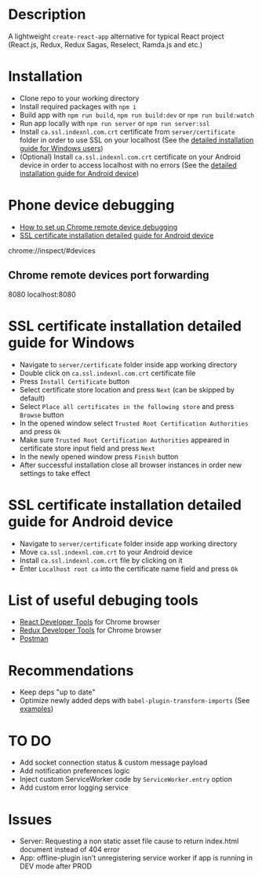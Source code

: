 # Description
A lightweight `create-react-app` alternative for typical React project (React.js, Redux, Redux Sagas, Reselect, Ramda.js and etc.)

# Installation
- Clone repo to your working directory
- Install required packages with `npm i`
- Build app with `npm run build`, `npm run build:dev` or `npm run build:watch`
- Run app locally with `npm run server` or `npm run server:ssl`
- Install `ca.ssl.indexnl.com.crt` certificate from `server/certificate` folder in order to use SSL on your localhost (See the [detailed installation guide for Windows users](#ssl-certificate-installation-detailed-guide-for-windows))
- (Optional) Install `ca.ssl.indexnl.com.crt` certificate on your Android device in order to access localhost with no errors (See the [detailed installation guide for Android device](#ssl-certificate-installation-detailed-guide-for-android-device))

# Phone device debugging
- [How to set up Chrome remote device debugging](https://developers.google.com/web/tools/chrome-devtools/remote-debugging/local-server)
- [SSL certificate installation detailed guide for Android device](https://michielsioen.be/2019-11-23-the-pwa-experiment-pt2-debugging/)

chrome://inspect/#devices
## Chrome remote devices port forwarding
8080 localhost:8080

# SSL certificate installation detailed guide for Windows
- Navigate to `server/certificate` folder inside app working directory
- Double click on `ca.ssl.indexnl.com.crt` certificate file
- Press `Install Certificate` button
- Select certificate store location and press `Next` (can be skipped by default)
- Select `Place all certificates in the following store` and press `Browse` button
- In the opened window select `Trusted Root Certification Authorities` and press `Ok`
- Make sure `Trusted Root Certification Authorities` appeared in certificate store input field and press `Next`
- In the newly opened window press `Finish` button
- After successful installation close all browser instances in order new settings to take effect

# SSL certificate installation detailed guide for Android device
- Navigate to `server/certificate` folder inside app working directory
- Move `ca.ssl.indexnl.com.crt` to your Android device
- Install `ca.ssl.indexnl.com.crt` file by clicking on it
- Enter `Localhost root ca` into the certificate name field and press `Ok`

# List of useful debuging tools
- [React Developer Tools](https://chrome.google.com/webstore/detail/react-developer-tools/fmkadmapgofadopljbjfkapdkoienihi?hl=ru) for Chrome browser
- [Redux Developer Tools](https://chrome.google.com/webstore/detail/redux-devtools/lmhkpmbekcpmknklioeibfkpmmfibljd?hl=ru) for Chrome browser
- [Postman](https://www.postman.com/)

# Recommendations
- Keep deps "up to date"
- Optimize newly added deps with `babel-plugin-transform-imports` (See [examples](https://www.npmjs.com/package/babel-plugin-transform-imports))

# TO DO
- Add socket connection status & custom message payload
- Add notification preferences logic
- Inject custom ServiceWorker code by `ServiceWorker.entry` option
- Add custom error logging service

# Issues
- Server: Requesting a non static asset file cause to return index.html document instead of 404 error
- App: offline-plugin isn't unregistering service worker if app is running in DEV mode after PROD 
